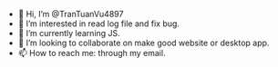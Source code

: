 - 👋 Hi, I’m @TranTuanVu4897
- 👀 I’m interested in read log file and fix bug.
- 🌱 I’m currently learning JS.
- 💞️ I’m looking to collaborate on make good website or desktop app.
- 📫 How to reach me: through my email.

<!---
TranTuanVu4897/TranTuanVu4897 is a ✨ special ✨ repository because its `README.md` (this file) appears on your GitHub profile.
You can click the Preview link to take a look at your changes.
--->
